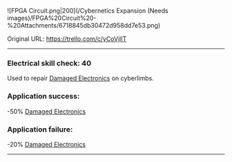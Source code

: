 ![FPGA Circuit.png\|200](/Cybernetics Expansion (Needs images)/FPGA%20Circuit%20-%20Attachments/6718845db30472d958dd7e53.png)

Original URL: https://trello.com/c/yCoVjllT

---

### Electrical skill check: 40

Used to repair [Damaged Electronics](Damaged%20Electronics.md)  on cyberlimbs.

### Application success:

\-50% [Damaged Electronics](Damaged%20Electronics.md)

### Application failure:

\-20% [Damaged Electronics](Damaged%20Electronics.md)

---

